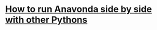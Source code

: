 # [How to run Anavonda side by side with other Pythons](https://www.infoworld.com/article/3564381/how-to-run-anaconda-side-by-side-with-other-pythons.html)
